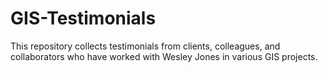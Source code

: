 # GIS-Testimonials
This repository collects testimonials from clients, colleagues, and collaborators who have worked with Wesley Jones in various GIS projects.

